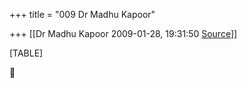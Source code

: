+++
title = "009 Dr Madhu Kapoor"

+++
[[Dr Madhu Kapoor	2009-01-28, 19:31:50 [Source](https://groups.google.com/g/bvparishat/c/WzlU5LsoF2k)]]



[TABLE]



